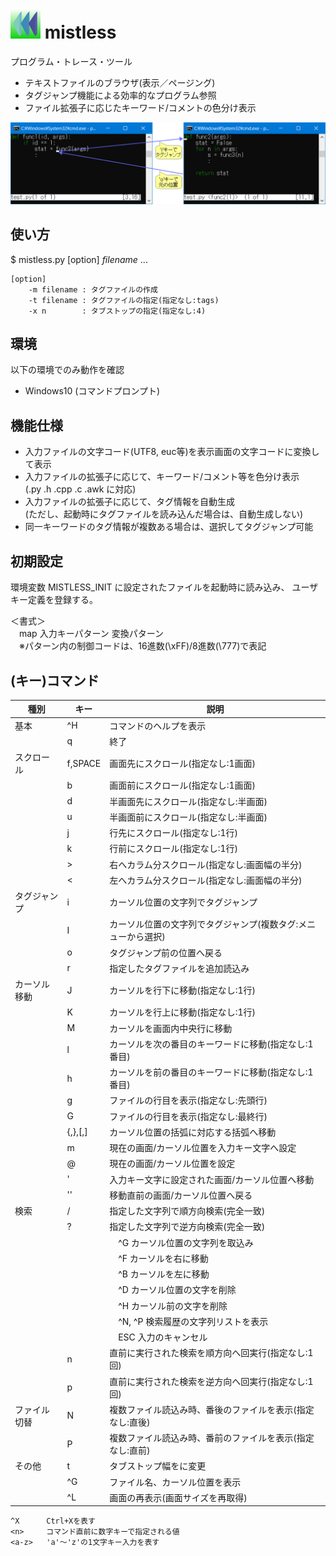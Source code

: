 # ![](https://github.com/ak-wegry/mistless/blob/main/Images/mistless.bmp) mistless
プログラム・トレース・ツール

- テキストファイルのブラウザ(表示／ページング)
- タグジャンプ機能による効率的なプログラム参照
- ファイル拡張子に応じたキーワード/コメントの色分け表示

![](https://github.com/ak-wegry/mistless/blob/main/Images/mistless_demo.png)

## 使い方

$ mistless.py [option] *filename* ...<br>
```
[option]
    -m filename : タグファイルの作成
    -t filename : タグファイルの指定(指定なし:tags)
    -x n        : タブストップの指定(指定なし:4)
```

## 環境

以下の環境でのみ動作を確認

- Windows10 (コマンドプロンプト)

## 機能仕様
- 入力ファイルの文字コード(UTF8, euc等)を表示画面の文字コードに変換して表示
- 入力ファイルの拡張子に応じて、キーワード/コメント等を色分け表示<br>
  (.py .h .cpp .c .awk に対応)
- 入力ファイルの拡張子に応じて、タグ情報を自動生成<br>
  (ただし、起動時にタグファイルを読み込んだ場合は、自動生成しない)
- 同一キーワードのタグ情報が複数ある場合は、選択してタグジャンプ可能

## 初期設定
環境変数 MISTLESS_INIT に設定されたファイルを起動時に読み込み、
ユーザキー定義を登録する。

＜書式＞<br>
　map 入力キーパターン 変換パターン<br>
　※パターン内の制御コードは、16進数(\xFF)/8進数(\777)で表記

## (キー)コマンド
|種別        |キー       |説明                                                           |
|------------|-----------|---------------------------------------------------------------|
|基本        |^H         |コマンドのヘルプを表示                                         |
|            |q          |終了                                                           |
|スクロール  |f,SPACE    |<n>画面先にスクロール(<n>指定なし:1画面)                       |
|            |b          |<n>画面前にスクロール(<n>指定なし:1画面)                       |
|            |d          |<n>半画面先にスクロール(<n>指定なし:半画面)                    |
|            |u          |<n>半画面前にスクロール(<n>指定なし:半画面)                    |
|            |j          |<n>行先にスクロール(<n>指定なし:1行)                           |
|            |k          |<n>行前にスクロール(<n>指定なし:1行)                           |
|            |>          |右へ<n>カラム分スクロール(<n>指定なし:画面幅の半分)            |
|            |<          |左へ<n>カラム分スクロール(<n>指定なし:画面幅の半分)            |
|タグジャンプ|i          |カーソル位置の文字列でタグジャンプ                             |
|            |I          |カーソル位置の文字列でタグジャンプ(複数タグ:メニューから選択)  |
|            |o          |タグジャンプ前の位置へ戻る                                     |
|            |r          |指定したタグファイルを追加読込み                               |
|カーソル移動|J          |カーソルを<n>行下に移動(<n>指定なし:1行)                       |
|            |K          |カーソルを<n>行上に移動(<n>指定なし:1行)                       |
|            |M          |カーソルを画面内中央行に移動                                   |
|            |l          |カーソルを次の<n>番目のキーワードに移動(<n>指定なし:1番目)     |
|            |h          |カーソルを前の<n>番目のキーワードに移動(<n>指定なし:1番目)     |
|            |g          |ファイルの<n>行目を表示(<n>指定なし:先頭行)                    |
|            |G          |ファイルの<n>行目を表示(<n>指定なし:最終行)                    |
|            |{,},[,]    |カーソル位置の括弧に対応する括弧へ移動                         |
|            |m<a-z>     |現在の画面/カーソル位置を入力キー文字へ設定                    |
|            |@          |現在の画面/カーソル位置を設定                                  |
|            |'<a-z>     |入力キー文字に設定された画面/カーソル位置へ移動                |
|            |''         |移動直前の画面/カーソル位置へ戻る                              |
|検索        |/          |指定した文字列で順方向検索(完全一致)                           |
|            |?          |指定した文字列で逆方向検索(完全一致)                           |
|            |           |　^G     カーソル位置の文字列を取込み                          |
|            |           |　^F     カーソルを右に移動                                    |
|            |           |　^B     カーソルを左に移動                                    |
|            |           |　^D     カーソル位置の文字を削除                              |
|            |           |　^H     カーソル前の文字を削除                                |
|            |           |　^N, ^P 検索履歴の文字列リストを表示                          |
|            |           |　ESC    入力のキャンセル                                      |
|            |n          |直前に実行された検索を順方向へ<n>回実行(<n>指定なし:1回)       |
|            |p          |直前に実行された検索を逆方向へ<n>回実行(<n>指定なし:1回)       |
|ファイル切替|N          |複数ファイル読込み時、<n>番後のファイルを表示(<n>指定なし:直後)|
|            |P          |複数ファイル読込み時、<n>番前のファイルを表示(<n>指定なし:直前)|
|その他      |t          |タブストップ幅を<n>に変更                                      |
|            |^G         |ファイル名、カーソル位置を表示                                 |
|            |^L         |画面の再表示(画面サイズを再取得)                               |

```
^X      Ctrl+Xを表す
<n>     コマンド直前に数字キーで指定される値
<a-z>   'a'～'z'の1文字キー入力を表す
```
